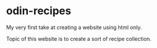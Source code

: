 # odin-recipes

My very first take at creating a website using html only.

Topic of this website is to create a sort of recipe collection.